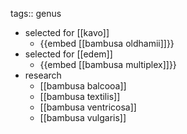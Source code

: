 tags:: genus

- selected for [[kavo]]
	- {{embed [[bambusa oldhamii]]}}
- selected for [[edem]]
	- {{embed [[bambusa multiplex]]}}
- research
	- [[bambusa balcooa]]
	- [[bambusa textilis]]
	- [[bambusa ventricosa]]
	- [[bambusa vulgaris]]